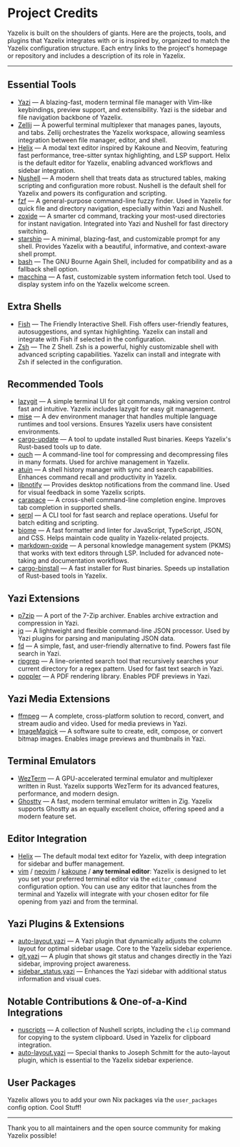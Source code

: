 # Project Credits

Yazelix is built on the shoulders of giants. Here are the projects, tools, and plugins that Yazelix integrates with or is inspired by, organized to match the Yazelix configuration structure. Each entry links to the project's homepage or repository and includes a description of its role in Yazelix.

---

## Essential Tools
- [Yazi](https://github.com/sxyazi/yazi) — A blazing-fast, modern terminal file manager with Vim-like keybindings, preview support, and extensibility. Yazi is the sidebar and file navigation backbone of Yazelix.
- [Zellij](https://github.com/zellij-org/zellij) — A powerful terminal multiplexer that manages panes, layouts, and tabs. Zellij orchestrates the Yazelix workspace, allowing seamless integration between file manager, editor, and shell.
- [Helix](https://helix-editor.com) — A modal text editor inspired by Kakoune and Neovim, featuring fast performance, tree-sitter syntax highlighting, and LSP support. Helix is the default editor for Yazelix, enabling advanced workflows and sidebar integration.
- [Nushell](https://www.nushell.sh) — A modern shell that treats data as structured tables, making scripting and configuration more robust. Nushell is the default shell for Yazelix and powers its configuration and scripting.
- [fzf](https://github.com/junegunn/fzf) — A general-purpose command-line fuzzy finder. Used in Yazelix for quick file and directory navigation, especially within Yazi and Nushell.
- [zoxide](https://github.com/ajeetdsouza/zoxide) — A smarter cd command, tracking your most-used directories for instant navigation. Integrated into Yazi and Nushell for fast directory switching.
- [starship](https://starship.rs) — A minimal, blazing-fast, and customizable prompt for any shell. Provides Yazelix with a beautiful, informative, and context-aware shell prompt.
- [bash](https://www.gnu.org/software/bash/) — The GNU Bourne Again Shell, included for compatibility and as a fallback shell option.
- [macchina](https://github.com/Macchina-CLI/macchina) — A fast, customizable system information fetch tool. Used to display system info on the Yazelix welcome screen.

## Extra Shells
- [Fish](https://fishshell.com/) — The Friendly Interactive Shell. Fish offers user-friendly features, autosuggestions, and syntax highlighting. Yazelix can install and integrate with Fish if selected in the configuration.
- [Zsh](https://www.zsh.org/) — The Z Shell. Zsh is a powerful, highly customizable shell with advanced scripting capabilities. Yazelix can install and integrate with Zsh if selected in the configuration.

## Recommended Tools
- [lazygit](https://github.com/jesseduffield/lazygit) — A simple terminal UI for git commands, making version control fast and intuitive. Yazelix includes lazygit for easy git management.
- [mise](https://github.com/jdx/mise) — A dev environment manager that handles multiple language runtimes and tool versions. Ensures Yazelix users have consistent environments.
- [cargo-update](https://github.com/nabijaczleweli/cargo-update) — A tool to update installed Rust binaries. Keeps Yazelix's Rust-based tools up to date.
- [ouch](https://github.com/ouch-org/ouch) — A command-line tool for compressing and decompressing files in many formats. Used for archive management in Yazelix.
- [atuin](https://github.com/atuinsh/atuin) — A shell history manager with sync and search capabilities. Enhances command recall and productivity in Yazelix.
- [libnotify](https://github.com/GNOME/libnotify) — Provides desktop notifications from the command line. Used for visual feedback in some Yazelix scripts.
- [carapace](https://github.com/rsteube/carapace-bin) — A cross-shell command-line completion engine. Improves tab completion in supported shells.
- [serpl](https://github.com/serpl/serpl) — A CLI tool for fast search and replace operations. Useful for batch editing and scripting.
- [biome](https://biomejs.dev/) — A fast formatter and linter for JavaScript, TypeScript, JSON, and CSS. Helps maintain code quality in Yazelix-related projects.
- [markdown-oxide](https://oxide.md/index) — A personal knowledge management system (PKMS) that works with text editors through LSP. Included for advanced note-taking and documentation workflows.
- [cargo-binstall](https://github.com/cargo-bins/cargo-binstall) — A fast installer for Rust binaries. Speeds up installation of Rust-based tools in Yazelix.

## Yazi Extensions
- [p7zip](https://github.com/p7zip-project/p7zip) — A port of the 7-Zip archiver. Enables archive extraction and compression in Yazi.
- [jq](https://github.com/jqlang/jq) — A lightweight and flexible command-line JSON processor. Used by Yazi plugins for parsing and manipulating JSON data.
- [fd](https://github.com/sharkdp/fd) — A simple, fast, and user-friendly alternative to find. Powers fast file search in Yazi.
- [ripgrep](https://github.com/BurntSushi/ripgrep) — A line-oriented search tool that recursively searches your current directory for a regex pattern. Used for fast text search in Yazi.
- [poppler](https://poppler.freedesktop.org/) — A PDF rendering library. Enables PDF previews in Yazi.

## Yazi Media Extensions
- [ffmpeg](https://ffmpeg.org/) — A complete, cross-platform solution to record, convert, and stream audio and video. Used for media previews in Yazi.
- [ImageMagick](https://imagemagick.org/) — A software suite to create, edit, compose, or convert bitmap images. Enables image previews and thumbnails in Yazi.

## Terminal Emulators
- [WezTerm](https://wezfurlong.org/wezterm/) — A GPU-accelerated terminal emulator and multiplexer written in Rust. Yazelix supports WezTerm for its advanced features, performance, and modern design.
- [Ghostty](https://ghostty.org/) — A fast, modern terminal emulator written in Zig. Yazelix supports Ghostty as an equally excellent choice, offering speed and a modern feature set.

## Editor Integration
- [Helix](https://helix-editor.com) — The default modal text editor for Yazelix, with deep integration for sidebar and buffer management.
- [vim](https://www.vim.org/) / [neovim](https://neovim.io/) / [kakoune](https://kakoune.org/) / **any terminal editor**: Yazelix is designed to let you set your preferred terminal editor via the `editor_command` configuration option. You can use any editor that launches from the terminal and Yazelix will integrate with your chosen editor for file opening from yazi and from the terminal.


## Yazi Plugins & Extensions
- [auto-layout.yazi](https://github.com/josephschmitt/auto-layout.yazi) — A Yazi plugin that dynamically adjusts the column layout for optimal sidebar usage. Core to the Yazelix sidebar experience.
- [git.yazi](https://github.com/yazi-rs/plugins/tree/main/git.yazi) — A plugin that shows git status and changes directly in the Yazi sidebar, improving project awareness.
- [sidebar_status.yazi](https://github.com/sxyazi/yazi-plugins) — Enhances the Yazi sidebar with additional status information and visual cues.

## Notable Contributions & One-of-a-Kind Integrations
- [nuscripts](https://github.com/nushell/nuscripts) — A collection of Nushell scripts, including the `clip` command for copying to the system clipboard. Used in Yazelix for clipboard integration.
- [auto-layout.yazi](https://github.com/josephschmitt/auto-layout.yazi) — Special thanks to Joseph Schmitt for the auto-layout plugin, which is essential to the Yazelix sidebar experience.

## User Packages
Yazelix allows you to add your own Nix packages via the `user_packages` config option. Cool Stuff!

---

Thank you to all maintainers and the open source community for making Yazelix possible! 